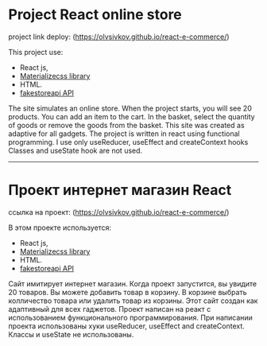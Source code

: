# Project React online store

project link deploy: (https://olvsivkov.github.io/react-e-commerce/)

This project use: 
 - React js, 
 - [Materializecss library](https://materializecss.com/about.html)
 - HTML.
 - [fakestoreapi API](https://fakestoreapi.com/products) 

The site simulates an online store.
When the project starts, you will see 20 products. 
You can add an item to the cart. In the basket, select the quantity of goods or remove the goods from the basket. 
This site was created as adaptive for all gadgets.
The project is written in react using functional programming. I use only useReducer, useEffect and createContext hooks Classes and useState hook are not used.  

_________________________________________________________________________

# Проект интернет магазин React

ссылка на проект: (https://olvsivkov.github.io/react-e-commerce/)

В этом проекте используется:
 - React js, 
 - [Materializecss library](https://materializecss.com/about.html)
 - HTML.
 - [fakestoreapi API](https://fakestoreapi.com/products) 

Сайт имитирует интернет магазин.
Когда проект запустится, вы увидите 20 товаров. 
Вы можете добавить товар в корзину. В корзине выбрать колличество товара или удалить товар из корзины. 
Этот сайт создан как адаптивный для всех гаджетов.
Проект написан на реакт с использованием функционального программирования. При написании проекта использованы хуки useReducer, useEffect and createContext.  Классы и useState не использованы. 